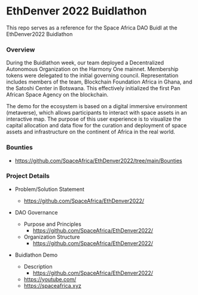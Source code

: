 # EthDenver 2022 Buidlathon

This repo serves as a reference for the Space Africa DAO Buidl at the EthDenver2022 Buidlathon

### Overview

During the Buidlathon week, our team deployed a Decentralized Autonomous Organization on the Harmony One mainnet. Membership tokens were delegated to the initial governing council. Representation includes members of the team, Blockchain Foundation Africa in Ghana, and the Satoshi Center in Botswana. This effectively initialized the first Pan African Space Agency on the blockchain. 

The demo for the ecosystem is based on a digital immersive environment (metaverse), which allows participants to interact with space assets in an interactive map. The purpose of this user experience is to visualize the capital allocation and data flow for the curation and deployment of space assets and infrastructure on the continent of Africa in the real world. 




### Bounties

- https://github.com/SpaceAfrica/EthDenver2022/tree/main/Bounties


### Project Details

- Problem/Solution Statement 
    - https://github.com/SpaceAfrica/EthDenver2022/


- DAO Governance
    - Purpose and Principles
        - https://github.com/SpaceAfrica/EthDenver2022/
    - Organization Structure
        - https://github.com/SpaceAfrica/EthDenver2022/


- Buidlathon Demo
    - Description
        - https://github.com/SpaceAfrica/EthDenver2022/
    - https://youtube.com/
    - https://spaceafrica.xyz

